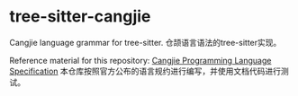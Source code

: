 # tree-sitter-cangjie
Cangjie language grammar for tree-sitter.
仓颉语言语法的tree-sitter实现。

Reference material for this repository: [Cangjie Programming Language Specification](https://developer.huawei.com/consumer/cn/doc/cangjie-guides-V5/cj-lan-spec-V5)
本仓库按照官方公布的语言规约进行编写，并使用文档代码进行测试。

